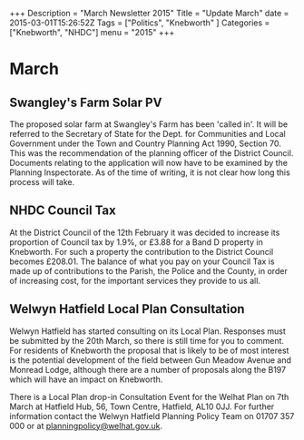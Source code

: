 +++
Description = "March Newsletter 2015"
Title = "Update March"
date = 2015-03-01T15:26:52Z
Tags = ["Politics", "Knebworth" ]
Categories = ["Knebworth", "NHDC"]
menu = "2015"
+++

# March

## Swangley's Farm Solar PV

The proposed solar farm at Swangley's Farm has been 'called in'. It will
be referred to the Secretary of State for the Dept. for Communities and
Local Government under the Town and Country Planning Act 1990, Section
70. This was the recommendation of the planning officer of the District
Council. Documents relating to the application will now have to be
examined by the Planning Inspectorate. As of the time of writing, it is
not clear how long this process will take.

## NHDC Council Tax

At the District Council of the 12th February it was decided to increase
its proportion of Council tax by 1.9%, or £3.88 for a Band D property in
Knebworth. For such a property the contribution to the District Council
becomes £208.01. The balance of what you pay on your Council Tax is made
up of contributions to the Parish, the Police and the County, in order
of increasing cost, for the important services they provide to us all.

## Welwyn Hatfield Local Plan Consultation

Welwyn Hatfield has started consulting on its Local Plan. Responses must
be submitted by the 20th March, so there is still time for you to
comment. For residents of Knebworth the proposal that is likely to be of
most interest is the potential development of the field between Gun
Meadow Avenue and Monread Lodge, although there are a number of
proposals along the B197 which will have an impact on Knebworth.

There is a Local Plan drop-in Consultation Event for the Welhat Plan on
7th March at Hatfield Hub, 56, Town Centre, Hatfield, AL10 0JJ. For
further information contact the Welwyn Hatfield Planning Policy Team on
01707 357 000 or at planningpolicy@welhat.gov.uk.
